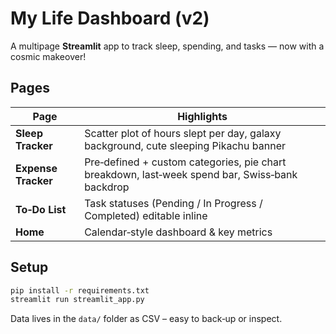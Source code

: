 
# My Life Dashboard (v2)

A multipage **Streamlit** app to track sleep, spending, and tasks — now with a cosmic makeover!

## Pages
| Page | Highlights |
|------|------------|
| **Sleep Tracker** | Scatter plot of hours slept per day, galaxy background, cute sleeping Pikachu banner |
| **Expense Tracker** | Pre‑defined + custom categories, pie chart breakdown, last‑week spend bar, Swiss‑bank backdrop |
| **To‑Do List** | Task statuses (Pending / In Progress / Completed) editable inline |
| **Home** | Calendar‑style dashboard & key metrics |

## Setup

```bash
pip install -r requirements.txt
streamlit run streamlit_app.py
```

Data lives in the `data/` folder as CSV – easy to back‑up or inspect.
